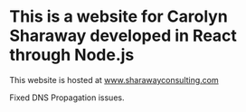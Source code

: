 # This is a website for Carolyn Sharaway developed in React through Node.js

This website is hosted at www.sharawayconsulting.com

Fixed DNS Propagation issues.
